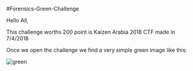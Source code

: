 #Forensics-Green-Challenge

Hello All,

This challenge worths 200 point is Kaizen Arabia 2018 CTF made in 7/4/2018

Once we open the challenge we find a very simple green image like this:

![green](https://user-images.githubusercontent.com/16243263/38468658-fd4fd05c-3b51-11e8-8630-4569037f6eed.png)


